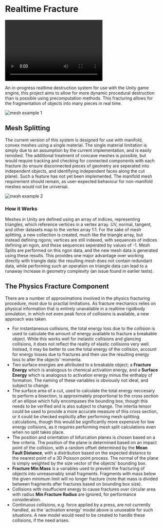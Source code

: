# Realtime Fracture

<video src="https://i.imgur.com/WlymY0V.mp4" width="320" height="200"></video>

An in-progress realtime destruction system for use with the Unity game engine, this project aims to allow for more dynamic procedural destruction than is possible using precomputation methods. This fracturing allows for the fragmentation of objects into many pieces in real time.

![mesh example 1](https://i.imgur.com/gELhGgu.png)

## Mesh Splitting
The current version of this system is designed for use with manifold, convex meshes using a single material.
The single material limitation is simply due to an assumption by the current implementation, and is easily remidied.
The additional treatment of concave meshes is possible, but would require tracking and checking for connected components with each fracture (to ensure disconnected pieces of geometry are seperated into independent objects, and identifying independent faces along the cut plane). Such a feature has not yet been implemented.
The manifold mesh requirement should remain, as user-expected behaviour for non-manifold meshes would not be universal.

![mesh example 2](https://i.imgur.com/49Avcsa.png)

### How it Works
Meshes in Unity are defined using an array of indices, representing triangles, which reference vertices in a vertex array. UV, normal, tangent, and other datasets map to the vertex array 1:1. For the sake of mesh splitting, a new collection is created, much like the triangle array, but instead defining ngons; vertices are still indexed, with sequences of indices defining an ngon, and these sequences seperated by values of -1. Mesh Splits are performed on this ngon data, and the new mesh data is generated using these results. This provides one major advantage over working directly with triangle data: the resulting mesh does not contain redundant data, while performing such an operation on triangle data can lead to a runaway increase in geometry complexity (an issue found in earlier tests).

## The Physics Fracture Component
There are a number of approximations involved in the physics fracturing procedure, most due to practial limitations. As fracture mechanics relies on physical information that is entirely unavailable in a realtime rigidbody simulation, in which not even peak force of collisions is available, a new approach was taken.
* For instantaneous collisions, the total energy loss due to the collision is used to calculate the amount of energy available to fracture a breakable object. While this works well for inelastic collisions and glancing collisions, it does not reflect the reality of elastic collisions very well. Instead, it may be better to use the total energy of the collision, account for energy losses due to fractures and then use the resulting energy loss to alter the objects' momenta.
* Two surface energies are attributed to a breakable object; a **Fracture Energy** which is analogous to chemical activation energy, and a **Surface Energy** which is analogous to activation energy minus the enthalpy of formation. The naming of these variables is obviously not ideal, and subject to change.
* The surface area of a cut, used to calculate the total energy neccesary to perform a bisection, is approximately proportional to the cross section of an ellipse which fully encompases the bounding box, though this needs to be verified and is also subject to change. The intertia tensor could be used to provide a more accurate measure of this cross section, or it could be checked explicitly after performing mesh splitting calculations, though this would be significantly more expensive for low energy collisions, as it requires performing mesh split calculations even when no split takes place.
* The position and orientation of bifurcation planes is chosen based on a few criteria. The position of the plane is determined based on an impact point of the collision, with a random offset determined by the **Mean Fault Distance**, with a distribution based on the expected distance to the nearest point of a 3D Poisson point process. The normal of the plane is simply weighted by the size vector of the objects' bounding box.
* **Fracture Min Mass** is a variables used to prevent the fracturing of objects into unreasonably small fragments. Fragments with mass below the given minimum limit will no longer fracture (note that mass is divided between fragments after fractures based on bounding box size).
* Collisions with insuffucient energy to cause fractures over circular area with radius **Min Fracture Radius** are ignored, for performance consideration.
* Continuous collisions, e.g. force applied by a press, are not currently handled, as the 'activation energy' model above is unuseable for such situations. A new model would need to be created to handle these collisions, if the need arises.
